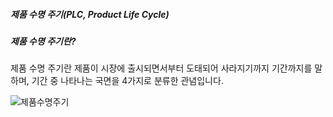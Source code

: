 ##### 제품 수명 주기(PLC, Product Life Cycle)

##### 제품 수명 주기란?
제품 수명 주기란 제품이 시장에 출시되면서부터 도태되어 사라지기까지 기간까지를 말하며, 기간 중 나타나는 국면을 4가지로 분류한 관념입니다.

![제품수명주기](../../imgs/제품수명주기.png)

